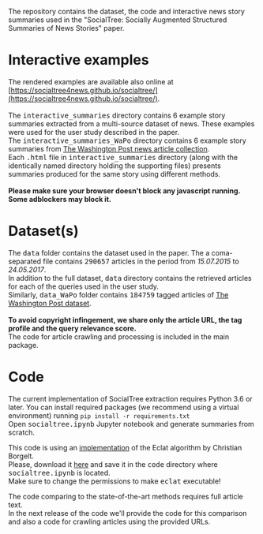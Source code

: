 The repository contains the dataset, the code and interactive news story summaries used in the "SocialTree: Socially Augmented Structured Summaries of News Stories" paper.

# Interactive examples
The rendered examples are available also online at [https://socialtree4news.github.io/socialtree/](https://socialtree4news.github.io/socialtree/).
<br>
<br>
The <tt>interactive_summaries</tt> directory contains 6 example story summaries extracted from a multi-source dataset of news. These examples were used for the user study described in the paper.
<br>
The <tt>interactive_summaries_WaPo</tt> directory contains 6 example story summaries from [The Washington Post news article collection](https://trec.nist.gov/data/wapost/).
<br>
Each <tt>.html</tt> file in <tt>interactive_summaries</tt> directory (along with the identically named directory holding the supporting files) presents summaries produced for the same story using different methods.
<br>
<br>
<b>Please make sure your browser doesn't block any javascript running. Some adblockers may block it.</b>

# Dataset(s)
The <tt>data</tt> folder contains the dataset used in the paper.
The a coma-separated file contains <tt>290657</tt> articles in the period from <i>15.07.2015</i> to <i>24.05.2017</i>.
<br>
In addition to the full dataset, <tt>data</tt> directory contains the retrieved articles for each of the queries used in the user study.
<br>
Similarly, <tt>data_WaPo</tt> folder contains <tt>184759</tt> tagged articles of [The Washington Post dataset](https://trec.nist.gov/data/wapost/).
<br>
<br>
<b>To avoid copyright infingement, we share only the article URL, the tag profile and the query relevance score.</b>
<br>
The code for article crawling and processing is included in the main package.

# Code
The current implementation of SocialTree extraction requires Python 3.6 or later. 
You can install required packages (we recommend using a virtual environment) running 
```pip install -r requirements.txt```
<br>
Open <tt>socialtree.ipynb</tt> Jupyter notebook and generate summaries from scratch.


This code is using an [implementation](http://www.borgelt.net/eclat.html) of the Eclat algorithm by Christian Borgelt.
<br>
Please, download it [here](http://www.borgelt.net/bin64/eclat) and save it in the <tt>code</tt> directory where <tt>socialtree.ipynb</tt> is located.
<br>
Make sure to change the permissions to make <tt>eclat</tt> executable!


The code comparing to the state-of-the-art methods requires full article text.
<br>
In the next release of the code we'll provide the code for this comparison and also a code for crawling articles using the provided URLs.

